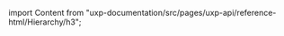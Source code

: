 
import Content from "uxp-documentation/src/pages/uxp-api/reference-html/Hierarchy/h3";

<Content query="product=photoshop"/>
